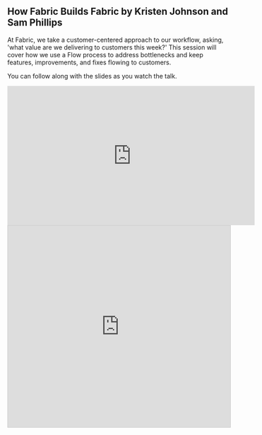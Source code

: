 <!--
{
"name" : "how-fabric-builds-fabric",
"version" : "0.0.1",
"title" : "How Fabric Builds Fabric by Kristen Johnson and Sam Phillips",
"description" : "Learn how we use a Flow process to address bottlenecks and keep features, improvements, and fixes flowing to customers.",
"freshnessDate" : 2015-11-01,
"homepage" : "https://dev.twitter.com/flight/2015",
"canonicalSource" : "https://dev.twitter.com/flight/2015",
"license" : "All Rights Reserved"
}
-->


<!-- @section -->

## How Fabric Builds Fabric by Kristen Johnson and Sam Phillips

At Fabric, we take a customer-centered approach to our workflow, asking, 'what value are we delivering to customers this week?' This session will cover how we use a Flow process to address bottlenecks and keep features, improvements, and fixes flowing to customers.

You can follow along with the slides as you watch the talk.

<iframe width="560" height="315" src="https://www.youtube.com/embed/KIS4ySxWQgU" frameborder="0" allowfullscreen></iframe>

<iframe src="https://www.slideshare.net/slideshow/embed_code/key/r7klb7zb4IQF3X" width="560" height="456" frameborder="0" marginwidth="0" marginheight="0" scrolling="no" style="border:1px solid #CCC; border-width:1px; margin-bottom:5px; max-width: 100%;" allowfullscreen> </iframe> <div style="margin-bottom:5px">

<!-- @task, "hasDeliverable" : true, "text" : "Is there a particular part of the Fabric workflow that resonates with you?" -->
